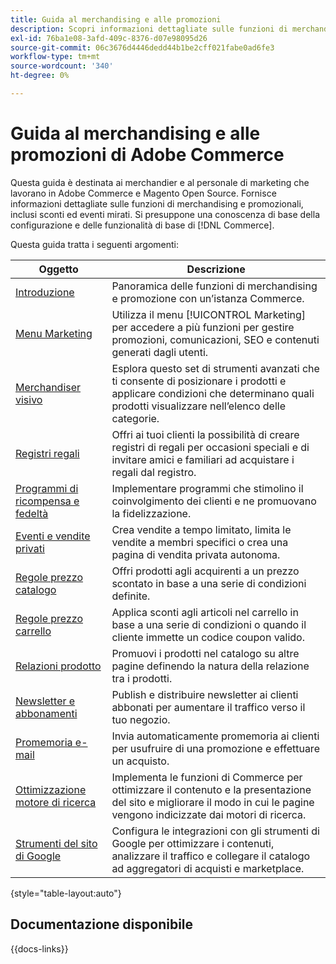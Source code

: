 ```yaml
---
title: Guida al merchandising e alle promozioni
description: Scopri informazioni dettagliate sulle funzioni di merchandising e promozionali in Adobe Commerce, inclusi gli sconti e gli eventi mirati.
exl-id: 76ba1e08-3afd-409c-8376-d07e98095d26
source-git-commit: 06c3676d4446dedd44b1be2cff021fabe0ad6fe3
workflow-type: tm+mt
source-wordcount: '340'
ht-degree: 0%

---
```


# Guida al merchandising e alle promozioni di Adobe Commerce

Questa guida è destinata ai merchandier e al personale di marketing che lavorano in Adobe Commerce e Magento Open Source. Fornisce informazioni dettagliate sulle funzioni di merchandising e promozionali, inclusi sconti ed eventi mirati. Si presuppone una conoscenza di base della configurazione e delle funzionalità di base di [!DNL Commerce].

Questa guida tratta i seguenti argomenti:

| Oggetto | Descrizione |
| ------- | ----------- |
| [Introduzione](introduction.md) | Panoramica delle funzioni di merchandising e promozione con un’istanza Commerce. |
| [Menu Marketing](marketing-menu.md) | Utilizza il menu [!UICONTROL Marketing] per accedere a più funzioni per gestire promozioni, comunicazioni, SEO e contenuti generati dagli utenti. |
| [Merchandiser visivo](visual-merchandiser.md) | Esplora questo set di strumenti avanzati che ti consente di posizionare i prodotti e applicare condizioni che determinano quali prodotti visualizzare nell’elenco delle categorie. |
| [Registri regali](gift-registries.md) | Offri ai tuoi clienti la possibilità di creare registri di regali per occasioni speciali e di invitare amici e familiari ad acquistare i regali dal registro. |
| [Programmi di ricompensa e fedeltà](rewards-loyalty.md) | Implementare programmi che stimolino il coinvolgimento dei clienti e ne promuovano la fidelizzazione. |
| [Eventi e vendite privati](events-private-sales.md) | Crea vendite a tempo limitato, limita le vendite a membri specifici o crea una pagina di vendita privata autonoma. |
| [Regole prezzo catalogo](price-rules-catalog.md) | Offri prodotti agli acquirenti a un prezzo scontato in base a una serie di condizioni definite. |
| [Regole prezzo carrello](price-rules-cart.md) | Applica sconti agli articoli nel carrello in base a una serie di condizioni o quando il cliente immette un codice coupon valido. |
| [Relazioni prodotto](product-relationships.md) | Promuovi i prodotti nel catalogo su altre pagine definendo la natura della relazione tra i prodotti. |
| [Newsletter e abbonamenti](newsletters.md) | Publish e distribuire newsletter ai clienti abbonati per aumentare il traffico verso il tuo negozio. |
| [Promemoria e-mail](email-reminder-rules.md) | Invia automaticamente promemoria ai clienti per usufruire di una promozione e effettuare un acquisto. |
| [Ottimizzazione motore di ricerca](seo-overview.md) | Implementa le funzioni di Commerce per ottimizzare il contenuto e la presentazione del sito e migliorare il modo in cui le pagine vengono indicizzate dai motori di ricerca. |
| [Strumenti del sito di Google](google-tools.md) | Configura le integrazioni con gli strumenti di Google per ottimizzare i contenuti, analizzare il traffico e collegare il catalogo ad aggregatori di acquisti e marketplace. |

{style="table-layout:auto"}

## Documentazione disponibile

{{docs-links}}
